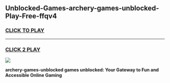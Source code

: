 
## Unblocked-Games-archery-games-unblocked-Play-Free-ffqv4
<h3>
<a href="https://premium76.site?title=archery-games-unblocked&ref=09A">CLICK TO PLAY</a></h3>
<hr>

<h3>
<a href="https://premium76.site?title=archery-games-unblocked&ref=09A">CLICK 2 PLAY</a>
  
</h3>

<a href="https://premium76.site?title=archery-games-unblocked&ref=09A"><img src="https://clearcache.store/games.png"></a>


**archery-games-unblocked games unblocked: Your Gateway to Fun and Accessible Online Gaming**
